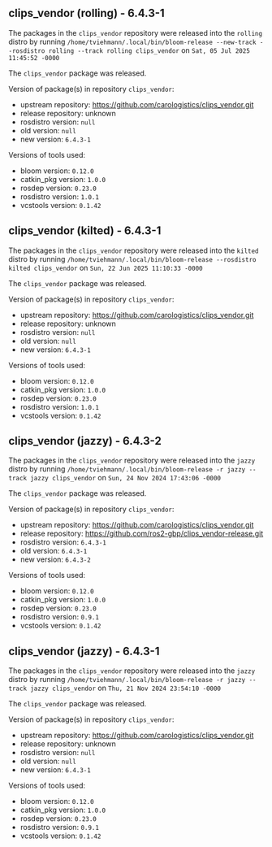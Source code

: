 ## clips_vendor (rolling) - 6.4.3-1

The packages in the `clips_vendor` repository were released into the `rolling` distro by running `/home/tviehmann/.local/bin/bloom-release --new-track --rosdistro rolling --track rolling clips_vendor` on `Sat, 05 Jul 2025 11:45:52 -0000`

The `clips_vendor` package was released.

Version of package(s) in repository `clips_vendor`:

- upstream repository: https://github.com/carologistics/clips_vendor.git
- release repository: unknown
- rosdistro version: `null`
- old version: `null`
- new version: `6.4.3-1`

Versions of tools used:

- bloom version: `0.12.0`
- catkin_pkg version: `1.0.0`
- rosdep version: `0.23.0`
- rosdistro version: `1.0.1`
- vcstools version: `0.1.42`


## clips_vendor (kilted) - 6.4.3-1

The packages in the `clips_vendor` repository were released into the `kilted` distro by running `/home/tviehmann/.local/bin/bloom-release --rosdistro kilted clips_vendor` on `Sun, 22 Jun 2025 11:10:33 -0000`

The `clips_vendor` package was released.

Version of package(s) in repository `clips_vendor`:

- upstream repository: https://github.com/carologistics/clips_vendor.git
- release repository: unknown
- rosdistro version: `null`
- old version: `null`
- new version: `6.4.3-1`

Versions of tools used:

- bloom version: `0.12.0`
- catkin_pkg version: `1.0.0`
- rosdep version: `0.23.0`
- rosdistro version: `1.0.1`
- vcstools version: `0.1.42`


## clips_vendor (jazzy) - 6.4.3-2

The packages in the `clips_vendor` repository were released into the `jazzy` distro by running `/home/tviehmann/.local/bin/bloom-release -r jazzy --track jazzy clips_vendor` on `Sun, 24 Nov 2024 17:43:06 -0000`

The `clips_vendor` package was released.

Version of package(s) in repository `clips_vendor`:

- upstream repository: https://github.com/carologistics/clips_vendor.git
- release repository: https://github.com/ros2-gbp/clips_vendor-release.git
- rosdistro version: `6.4.3-1`
- old version: `6.4.3-1`
- new version: `6.4.3-2`

Versions of tools used:

- bloom version: `0.12.0`
- catkin_pkg version: `1.0.0`
- rosdep version: `0.23.0`
- rosdistro version: `0.9.1`
- vcstools version: `0.1.42`


## clips_vendor (jazzy) - 6.4.3-1

The packages in the `clips_vendor` repository were released into the `jazzy` distro by running `/home/tviehmann/.local/bin/bloom-release -r jazzy --track jazzy clips_vendor` on `Thu, 21 Nov 2024 23:54:10 -0000`

The `clips_vendor` package was released.

Version of package(s) in repository `clips_vendor`:

- upstream repository: https://github.com/carologistics/clips_vendor.git
- release repository: unknown
- rosdistro version: `null`
- old version: `null`
- new version: `6.4.3-1`

Versions of tools used:

- bloom version: `0.12.0`
- catkin_pkg version: `1.0.0`
- rosdep version: `0.23.0`
- rosdistro version: `0.9.1`
- vcstools version: `0.1.42`


